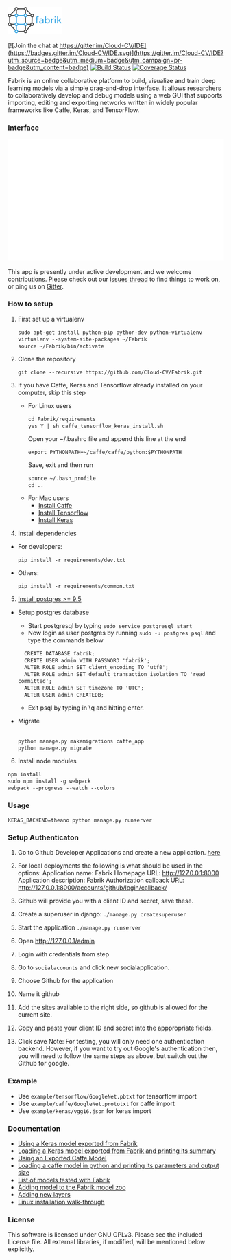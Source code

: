 <img width="25%" src="/ide/static/img/logo.png" />

[![Join the chat at https://gitter.im/Cloud-CV/IDE](https://badges.gitter.im/Cloud-CV/IDE.svg)](https://gitter.im/Cloud-CV/IDE?utm_source=badge&utm_medium=badge&utm_campaign=pr-badge&utm_content=badge)
[![Build Status](https://travis-ci.org/Cloud-CV/Fabrik.svg?branch=master)](https://travis-ci.org/Cloud-CV/Fabrik)
[![Coverage Status](https://coveralls.io/repos/github/Cloud-CV/Fabrik/badge.svg?branch=master)](https://coveralls.io/github/Cloud-CV/Fabrik?branch=master)

Fabrik is an online collaborative platform to build, visualize and train deep learning models via a simple drag-and-drop interface. It allows researchers to collaboratively develop and debug models using a web GUI that supports importing, editing and exporting networks written in widely popular frameworks like Caffe, Keras, and TensorFlow.

### Interface
<img src="/example/fabrik_demo.gif?raw=true">

This app is presently under active development and we welcome contributions. Please check out our [issues thread](https://github.com/Cloud-CV/IDE/issues) to find things to work on, or ping us on [Gitter](https://gitter.im/Cloud-CV/IDE). 

### How to setup
1. First set up a virtualenv
    ```
    sudo apt-get install python-pip python-dev python-virtualenv 
    virtualenv --system-site-packages ~/Fabrik
    source ~/Fabrik/bin/activate
    ```
    
2. Clone the repository
    ```
    git clone --recursive https://github.com/Cloud-CV/Fabrik.git
    ```
    
3. If you have Caffe, Keras and Tensorflow already installed on your computer, skip this step
    * For Linux users
        ```
        cd Fabrik/requirements
        yes Y | sh caffe_tensorflow_keras_install.sh
        ```
        Open your ~/.bashrc file and append this line at the end
        ```        
        export PYTHONPATH=~/caffe/caffe/python:$PYTHONPATH
        ```
        Save, exit and then run
        ```
        source ~/.bash_profile
        cd .. 
        ```
    * For Mac users
        * [Install Caffe](http://caffe.berkeleyvision.org/install_osx.html)
        * [Install Tensorflow](https://www.tensorflow.org/install/install_mac)
        * [Install Keras](https://keras.io/#installation)
4. Install dependencies
* For developers:
    ```
    pip install -r requirements/dev.txt
    ```
* Others:
    ```
    pip install -r requirements/common.txt
    ```
5. [Install postgres >= 9.5](https://www.digitalocean.com/community/tutorials/how-to-install-and-use-postgresql-on-ubuntu-16-04)
* Setup postgres database
    * Start postgresql by typing ```sudo service postgresql start```
    * Now login as user postgres by running ```sudo -u postgres psql``` and type the commands below
    
    ```
      CREATE DATABASE fabrik;
      CREATE USER admin WITH PASSWORD 'fabrik';
      ALTER ROLE admin SET client_encoding TO 'utf8';
      ALTER ROLE admin SET default_transaction_isolation TO 'read committed';
      ALTER ROLE admin SET timezone TO 'UTC';
      ALTER USER admin CREATEDB;
    ```
    * Exit psql by typing in \q and hitting enter. 
* Migrate
    ```
    
    python manage.py makemigrations caffe_app
    python manage.py migrate
    ```
6. Install node modules
```
npm install
sudo npm install -g webpack
webpack --progress --watch --colors
```

### Usage
```
KERAS_BACKEND=theano python manage.py runserver
```
### Setup Authenticaton
1. Go to Github Developer Applications and create a new application. [here](https://github.com/settings/developers)
2. For local deployments the following is what should be used in the options:
Application name: Fabrik
Homepage URL: http://127.0.0.1:8000
Application description: Fabrik
Authorization callback URL: http://127.0.0.1:8000/accounts/github/login/callback/

3. Github will provide you with a client ID and secret, save these.
4. Create a superuser in django:
```./manage.py createsuperuser```
5. Start the application
```./manage.py runserver```
6. Open http://127.0.0.1/admin
7. Login with credentials from step 
8. Go to ```socialaccounts``` and click new socialapplication.
9. Choose Github for the application
10. Name it github
11. Add the sites available to the right side, so github is allowed for the current site. 
12. Copy and paste your client ID and secret into the apppropriate fields.
13. Click save
Note: For testing, you will only need one authentication backend. However, if you want to try out Google's authentication
then, you will need to follow the same steps as above, but switch out the Github for google. 
### Example
* Use `example/tensorflow/GoogleNet.pbtxt` for tensorflow import
* Use `example/caffe/GoogleNet.prototxt` for caffe import
* Use `example/keras/vgg16.json` for keras import

### Documentation
* [Using a Keras model exported from Fabrik](https://github.com/Cloud-CV/Fabrik/blob/master/tutorials/keras_json_usage_1.md)
* [Loading a Keras model exported from Fabrik and printing its summary](https://github.com/Cloud-CV/Fabrik/blob/master/tutorials/keras_json_usage_2.md)
* [Using an Exported Caffe Model](https://github.com/Cloud-CV/Fabrik/blob/master/tutorials/caffe_prototxt_usage_1.md)
* [Loading a caffe model in python and printing its parameters and output size](https://github.com/Cloud-CV/Fabrik/blob/master/tutorials/caffe_prototxt_usage_2.md)
* [List of models tested with Fabrik](https://github.com/Cloud-CV/Fabrik/blob/master/tutorials/tested_models.md)
* [Adding model to the Fabrik model zoo](https://github.com/Cloud-CV/Fabrik/blob/master/tutorials/AddingNewModel.md)
* [Adding new layers](https://github.com/Cloud-CV/Fabrik/blob/master/tutorials/adding_new_layers.md)
* [Linux installation walk-through](https://www.youtube.com/watch?v=zPgoben9D1w)

### License

This software is licensed under GNU GPLv3. Please see the included License file. All external libraries, if modified, will be mentioned below explicitly.
